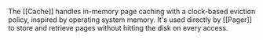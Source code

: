 The [[Cache]] handles in-memory page caching with a clock-based eviction policy, inspired by operating system memory.
It's used directly by [[Pager]] to store and retrieve pages without hitting the disk on every access.
